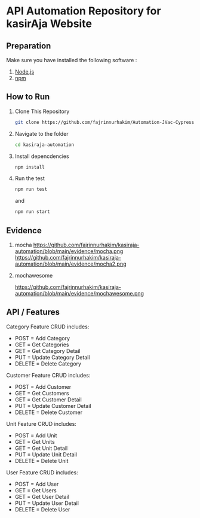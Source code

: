 # API Automation Repository for kasirAja Website

## Preparation

Make sure you have installed the following software :

1. [Node.js](https://nodejs.org/)
2. [npm](https://www.npmjs.com/)

## How to Run

1. Clone This Repository

   ```bash
   git clone https://github.com/fajrinnurhakim/Automation-JVac-Cypress.git

   ```

2. Navigate to the folder

   ```bash
   cd kasiraja-automation

   ```

3. Install depencdencies

   ```bash
   npm install

   ```

4. Run the test
   ```bash
   npm run test
   ```
   and
   ```bash
   npm run start
   ```

## Evidence

1. mocha
   https://github.com/fajrinnurhakim/kasiraja-automation/blob/main/evidence/mocha.png
   https://github.com/fajrinnurhakim/kasiraja-automation/blob/main/evidence/mocha2.png

2. mochawesome

   https://github.com/fajrinnurhakim/kasiraja-automation/blob/main/evidence/mochawesome.png

## API / Features

Category Feature CRUD includes:

- POST = Add Category
- GET = Get Categories
- GET = Get Category Detail
- PUT = Update Category Detail
- DELETE = Delete Category

Customer Feature CRUD includes:

- POST = Add Customer
- GET = Get Customers
- GET = Get Customer Detail
- PUT = Update Customer Detail
- DELETE = Delete Customer

Unit Feature CRUD includes:

- POST = Add Unit
- GET = Get Units
- GET = Get Unit Detail
- PUT = Update Unit Detail
- DELETE = Delete Unit

User Feature CRUD includes:

- POST = Add User
- GET = Get Users
- GET = Get User Detail
- PUT = Update User Detail
- DELETE = Delete User
